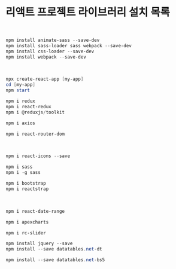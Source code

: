 # 리액트 프로젝트 라이브러리 설치 목록

<br />


``` powershell
npm install animate-sass --save-dev
npm install sass-loader sass webpack --save-dev
npm install css-loader --save-dev 
npm install webpack --save-dev
```

<br />

``` PowerShell
npx create-react-app [my-app]  
cd [my-app]  
npm start
```

``` PowerShell
npm i redux
npm i react-redux
npm i @reduxjs/toolkit
```

``` PowerShell
npm i axios
```

``` PowerShell
npm i react-router-dom
```

<br/>

``` PowerShell
npm i react-icons --save
```

``` PowerShell
npm i sass
npm i -g sass
```


``` PowerShell
npm i bootstrap
npm i reactstrap
```

<br/>

``` PowerShell
npm i react-date-range
```

``` PowerShell
npm i apexcharts
```

``` PowerShell
npm i rc-slider
```

``` PowerShell
npm install jquery --save
npm install --save datatables.net-dt
```

``` PowerShell
npm install --save datatables.net-bs5
```